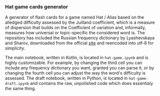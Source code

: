 ### Hat game cards generator

A generator of flash cards for a game named Hat / Alias based on the alledged difficulty assessed by the Juilland coefficient, which is a measure of dispersion that builds on the Coefficient of variation and, informally, measures how universal or topic-specific the considered word is. 
The repository has included the Russian frequency dictionary by Lyashevskaya and Sharov, downloaded from the official [site](http://dict.ruslang.ru/freq.php) and reencoded into utf-8 for simplicity. 

The main notebook, written in Kotlin, is located in `hat-game.ipynb` and is highly customizable. For example, by changing the third cell you can include any frequency dictionary you want, granted you can parse it, or by changing the fourth cell you can adjust the way the word's difficulty is assessed. 
The draft notebook, written in Python, is located in `hat-game-draft.ipynb` and contains the raw, unpolished code which does essentialy the same thing.